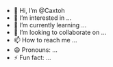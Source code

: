 - 👋 Hi, I’m @Caxtoh
- 👀 I’m interested in ...
- 🌱 I’m currently learning ...
- 💞️ I’m looking to collaborate on ...
- 📫 How to reach me ...
- 😄 Pronouns: ...
- ⚡ Fun fact: ...

<!---
Caxtoh/Caxtoh is a ✨ special ✨ repository because its `README.md` (this file) appears on your GitHub profile.
You can click the Preview link to take a look at your changes.
--->
